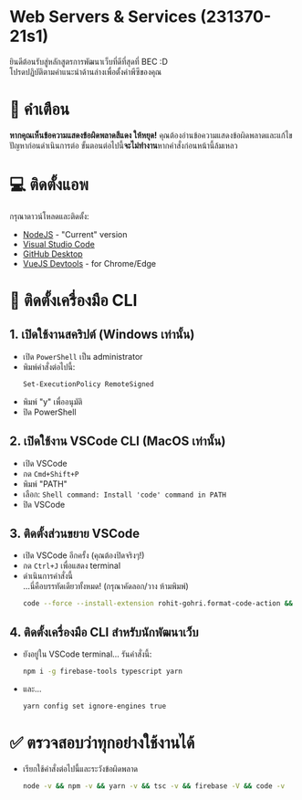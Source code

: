 # Web Servers & Services (231370-21s1)

ยินดีต้อนรับสู่หลักสูตรการพัฒนาเว็บที่ดีที่สุดที่ BEC :D  
โปรดปฏิบัติตามคำแนะนำด้านล่างเพื่อตั้งค่าพีซีของคุณ

# 🚨 คำเตือน

**หากคุณเห็นข้อความแสดงข้อผิดพลาดสีแดง ให้หยุด!** คุณต้องอ่านข้อความแสดงข้อผิดพลาดและแก้ไขปัญหาก่อนดำเนินการต่อ ขั้นตอนต่อไปนี้**จะไม่ทำงาน**หากคำสั่งก่อนหน้านี้ล้มเหลว

# 💻 ติดตั้งแอพ

กรุณาดาวน์โหลดและติดตั้ง:

- [NodeJS](https://nodejs.org/en/download/current/) - "Current" version
- [Visual Studio Code](https://code.visualstudio.com/Download)
- [GitHub Desktop](https://desktop.github.com/)
- [VueJS Devtools](https://chrome.google.com/webstore/detail/vuejs-devtools/nhdogjmejiglipccpnnnanhbledajbpd?hl=en) - for Chrome/Edge

# 🧘 ติดตั้งเครื่องมือ CLI

## 1. เปิดใช้งานสคริปต์ (Windows เท่านั้น)

- เปิด `PowerShell` เป็น administrator
- พิมพ์คำสั่งต่อไปนี้:
  ```sh
  Set-ExecutionPolicy RemoteSigned
  ```
- พิมพ์ "y" เพื่ออนุมัติ
- ปิด PowerShell

## 2. เปิดใช้งาน VSCode CLI (MacOS เท่านั้น)

- เปิด VSCode
- กด `Cmd+Shift+P`
- พิมพ์ "PATH"
- เลือก: `Shell command: Install 'code' command in PATH`
- ปิด VSCode

## 3. ติดตั้งส่วนขยาย VSCode

- เปิด VSCode อีกครั้ง (คุณต้องปิดจริงๆ!)
- กด `Ctrl+J` เพื่อแสดง terminal
- ดำเนินการคำสั่งนี้  
  ...นี่คือบรรทัดเดียวทั้งหมด! (กรุณาคัดลอก/วาง ห้ามพิมพ์)
  ```sh
  code --force --install-extension rohit-gohri.format-code-action && code --force --install-extension dbaeumer.vscode-eslint && code --force --install-extension esbenp.prettier-vscode && code --force --install-extension stylelint.vscode-stylelint && code --force --install-extension octref.vetur && code --force --install-extension TabNine.tabnine-vscode && code --force --install-extension MS-vsliveshare.vsliveshare && code --force --install-extension humao.rest-client && code --force --install-extension yzhang.markdown-all-in-one
  ```

## 4. ติดตั้งเครื่องมือ CLI สำหรับนักพัฒนาเว็บ

- ยังอยู่ใน VSCode terminal... รันคำสั่งนี้:
  ```sh
  npm i -g firebase-tools typescript yarn
  ```
- และ...
  ```sh
  yarn config set ignore-engines true
  ```

# ✅ ตรวจสอบว่าทุกอย่างใช้งานได้

- เรียกใช้คำสั่งต่อไปนี้และระวังข้อผิดพลาด
  ```sh
  node -v && npm -v && yarn -v && tsc -v && firebase -V && code -v
  ```

